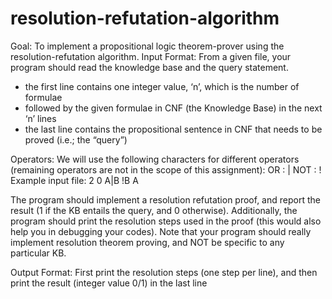 # resolution-refutation-algorithm

Goal:
To implement a propositional logic theorem-prover using the resolution-refutation
algorithm.
Input Format:
From a given file, your program should read the knowledge base and the query statement.
- the first line contains one integer value, ‘n’, which is the number of formulae
- followed by the given formulae in CNF (the Knowledge Base) in the next ‘n’ lines
- the last line contains the propositional sentence in CNF that needs to be proved (i.e.; the
“query”)

Operators:
We will use the following characters for different operators (remaining operators are not in
the scope of this assignment):
OR : |
NOT : !
Example input file:
2 0
A|B
!B
A

The program should implement a resolution refutation proof, and report the result (1 if the
KB entails the query, and 0 otherwise). Additionally, the program should print the resolution
steps used in the proof (this would also help you in debugging your codes).
Note that your program should really implement resolution theorem proving, and NOT be
specific to any particular KB.

Output Format:
First print the resolution steps (one step per line), and then print the result (integer value
0/1) in the last line
